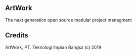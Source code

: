 
## ArtWork

The next generation open source modular project managment



## Credits

ArtWork, PT. Teknologi Impian Bangsa (c) 2019
